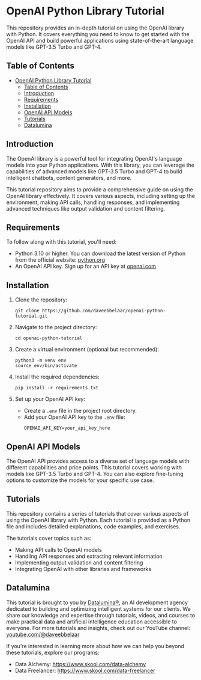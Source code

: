 # OpenAI Python Library Tutorial

This repository provides an in-depth tutorial on using the OpenAI library with Python. It covers everything you need to know to get started with the OpenAI API and build powerful applications using state-of-the-art language models like GPT-3.5 Turbo and GPT-4.

## Table of Contents

- [OpenAI Python Library Tutorial](#openai-python-library-tutorial)
  - [Table of Contents](#table-of-contents)
  - [Introduction](#introduction)
  - [Requirements](#requirements)
  - [Installation](#installation)
  - [OpenAI API Models](#openai-api-models)
  - [Tutorials](#tutorials)
  - [Datalumina](#datalumina)

## Introduction

The OpenAI library is a powerful tool for integrating OpenAI's language models into your Python applications. With this library, you can leverage the capabilities of advanced models like GPT-3.5 Turbo and GPT-4 to build intelligent chatbots, content generators, and more.

This tutorial repository aims to provide a comprehensive guide on using the OpenAI library effectively. It covers various aspects, including setting up the environment, making API calls, handling responses, and implementing advanced techniques like output validation and content filtering.

## Requirements

To follow along with this tutorial, you'll need:

- Python 3.10 or higher. You can download the latest version of Python from the official website: [python.org](https://www.python.org)
- An OpenAI API key. Sign up for an API key at [openai.com](https://www.openai.com)

## Installation

1. Clone the repository:
   ```
   git clone https://github.com/daveebbelaar/openai-python-tutorial.git
   ```

2. Navigate to the project directory:
   ```
   cd openai-python-tutorial
   ```

3. Create a virtual environment (optional but recommended):
   ```
   python3 -m venv env
   source env/bin/activate
   ```

4. Install the required dependencies:
   ```
   pip install -r requirements.txt
   ```

5. Set up your OpenAI API key:
   - Create a `.env` file in the project root directory.
   - Add your OpenAI API key to the `.env` file:
     ```
     OPENAI_API_KEY=your_api_key_here
     ```

## OpenAI API Models

The OpenAI API provides access to a diverse set of language models with different capabilities and price points. This tutorial covers working with models like GPT-3.5 Turbo and GPT-4. You can also explore fine-tuning options to customize the models for your specific use case.

## Tutorials

This repository contains a series of tutorials that cover various aspects of using the OpenAI library with Python. Each tutorial is provided as a Python file and includes detailed explanations, code examples, and exercises.

The tutorials cover topics such as:

- Making API calls to OpenAI models
- Handling API responses and extracting relevant information
- Implementing output validation and content filtering
- Integrating OpenAI with other libraries and frameworks

## Datalumina

This tutorial is brought to you by [Datalumina®](https://datalumina.com), an AI development agency dedicated to building and optimizing intelligent systems for our clients. We share our knowledge and expertise through tutorials, videos, and courses to make practical data and artificial intelligence education accessible to everyone. For more tutorials and insights, check out our YouTube channel: [youtube.com/@daveebbelaar](https://www.youtube.com/@daveebbelaar)

If you're interested in learning more about how we can help you beyond these tutorials, explore our programs:

- Data Alchemy: https://www.skool.com/data-alchemy
- Data Freelancer: https://www.skool.com/data-freelancer